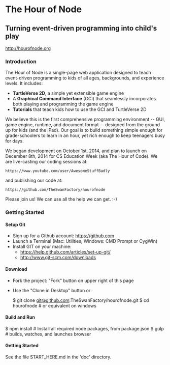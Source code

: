 # The Hour of Node

## Turning event-driven programming into child's play

http://hourofnode.org

### Introduction

The Hour of Node is a single-page web application designed to teach event-driven programming to kids of all ages, backgrounds, and experience levels.  It includes:

 * **TurtleVerse 2D**, a simple yet extensible game engine 
 * A **Graphical Command Interface** (GCI) that seamlessly incorporates both playing and programming the game engine
 * **Tutorials** that teach kids how to use the GCI and TurtleVerse 2D

We believe this is the first comprehensive programming environment -- GUI, game engine, runtime, and document format -- designed from the ground up for kids (and the iPad). Our goal is to build something simple enough for grade-schoolers to learn in an hour, yet rich enough to keep teenagers busy for days. 

We began development on October 1st, 2014, and plan to launch on December 8th, 2014 for CS Education Week (aka The Hour of Code). We are live-casting our coding sessions at:

    https://www.youtube.com/user/AwesomeStuffBadly

and publishing our code at:

    https://github.com/TheSwanFactory/hourofnode

Please join us! We can use all the help we can get. :-)

### Getting Started

#### Setup Git

* Sign up for a Github account: https://github.com
* Launch a Terminal (Mac: Utilities, Windows: CMD Prompt or CygWin)
* Install GIT on your machine: 
  * https://help.github.com/articles/set-up-git/
  * http://www.git-scm.com/downloads

#### Download

* Fork the project: "Fork" button on upper right of this page
* Use the "Clone in Desktop" button or:

  $ git clone git@github.com:TheSwanFactory/hourofnode.git
  $ cd hourofnode # or equivalent on windows
  
#### Build and Run

  $ npm install # Install all required node packages, from package.json
  $ gulp # builds, watches, and launches browser

#### Getting Started

See the file START_HERE.md in the 'doc' directory.

